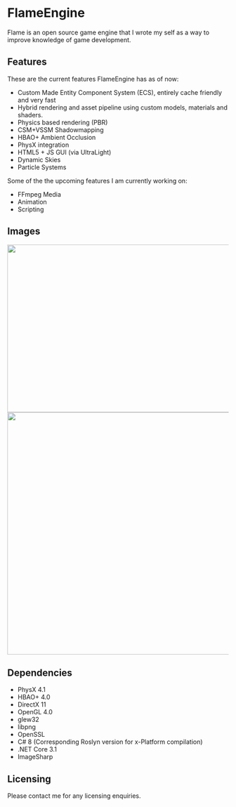 # FlameEngine
Flame is an open source game engine that I wrote my self as a way to improve knowledge of game development.


## Features

These are the current features FlameEngine has as of now:

  - Custom Made Entity Component System (ECS), entirely cache friendly and very fast
  - Hybrid rendering and asset pipeline using custom models, materials and shaders.
  - Physics based rendering (PBR)
  - CSM+VSSM Shadowmapping
  - HBAO+ Ambient Occlusion
  - PhysX integration
  - HTML5 + JS GUI (via UltraLight)
  - Dynamic Skies
  - Particle Systems

Some of the the upcoming features I am currently working on:
  - FFmpeg Media
  - Animation
  - Scripting

## Images

<img src="https://cdn.discordapp.com/attachments/649214971590213653/904501784221995079/Screenshot_3.png" width="900" height="382">
<img src="https://cdn.discordapp.com/attachments/649214971590213653/904501793885679656/Screenshot_2.png" width="900" height="552">

## Dependencies

  - PhysX 4.1
  - HBAO+  4.0
  - DirectX 11
  - OpenGL 4.0
  - glew32
  - libpng
  - OpenSSL
  - C# 8 (Corresponding Roslyn version for x-Platform compilation)
  - .NET Core 3.1
  - ImageSharp

## Licensing

Please contact me for any licensing enquiries.
